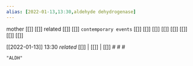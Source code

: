 ```yaml
---
alias: [2022-01-13,13:30,aldehyde dehydrogenase]
---
```

 mother [[]] [[]]
 related [[]] [[]]
 `contemporary events` [[]] [[]] [[]] [[]] [[]] [[]] [[]] [[]]

[[2022-01-13]] 13:30 _related_ [[]] | [[]] | [[]] # # #

```query
"ALDH"
```